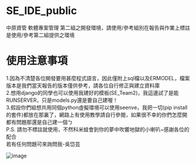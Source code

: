 # SE_IDE_public
中原資管 軟體專案管理 第二組之開發環境，請使用/參考組別在報告與作業上標註是使用/參考第二組提供之環境  
# 使用注意事項  
1.因為不清楚各位開發要用甚麼程式語言，因此僅附上sql檔以及ERMODEL，檔案版本是我們當天報告的版本僅供參考，請各位自行修正與建立資料庫  
2.想用django的同學也可以使用我建好的模板(SE_Team2)，我這邊試了是能RUNSERVER，只是models.py還是要自己建喔！    
3.假設你們組想共用同個python虛擬環境可以使用seenve，我把一切(pip install的套件)都放在那裏了，網路上有使用教學請自行參閱，如果很不幸的你們怎麼開都有問題那還是自己建一個ㄅ      
P.S. 請勿不標註就使用，不然科米蛙會到你的夢中吹響地獄的小喇叭~感謝各位的配合  
若有任何問題可來詢問我-吳岱芸  

![image](https://github.com/ijustwanthighergrade/SE_IDE_public/assets/92104631/093707df-5a6a-4026-b6c4-3f5b9bbcaceb)  
  

